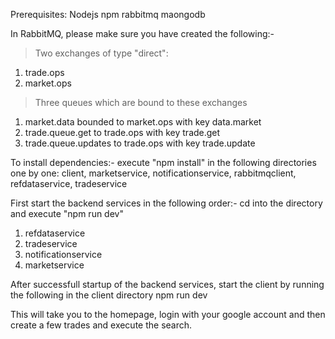 Prerequisites:
Nodejs
npm
rabbitmq
maongodb

In RabbitMQ, please make sure you have created the following:-
>Two exchanges of type "direct":
1. trade.ops
2. market.ops
>Three queues which are bound to these exchanges
1. market.data bounded to market.ops with key data.market
2. trade.queue.get to trade.ops with key trade.get
3. trade.queue.updates to trade.ops with key trade.update

To install dependencies:-
execute "npm install" in the following directories one by one:
client, marketservice, notificationservice, rabbitmqclient, refdataservice, tradeservice

First start the backend services in the following order:-
cd into the directory and execute "npm run dev"
1. refdataservice
2. tradeservice
3. notificationservice
4. marketservice

After successfull startup of the backend services, start the client by running the following in the client directory
npm run dev

This will take you to the homepage, login with your google account and then create a few trades and execute the search.